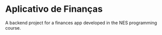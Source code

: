 # Aplicativo de Finanças
A backend project for a finances app developed in the NES programming course.

